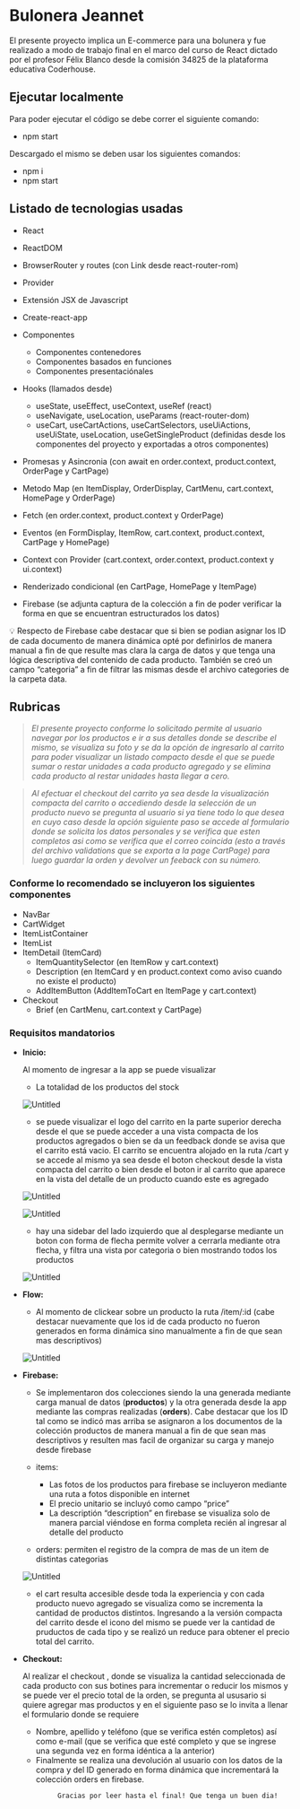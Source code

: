 # Bulonera Jeannet

El presente proyecto implica un E-commerce para una bolunera y fue realizado a modo de trabajo final en el marco del curso de React dictado por el profesor Félix Blanco desde la comisión 34825 de la plataforma educativa Coderhouse.

## Ejecutar localmente

Para poder ejecutar el código se debe correr el siguiente comando:

- npm start

Descargado el mismo se deben usar los siguientes comandos:

- npm i
- npm start

## Listado de tecnologias usadas

- React
- ReactDOM
- BrowserRouter y routes (con Link desde react-router-rom)
- Provider
- Extensión JSX de Javascript
- Create-react-app
- Componentes
    - Componentes contenedores
    - Componentes basados en funciones
    - Componentes presentaciónales
    
- Hooks (llamados desde)
    - useState, useEffect, useContext, useRef (react)
    - useNavigate, useLocation, useParams (react-router-dom)
    - useCart, useCartActions, useCartSelectors, useUiActions, useUiState, useLocation, useGetSingleProduct (definidas desde los componentes del proyecto y exportadas a otros componentes)

- Promesas y Asincronia (con await en order.context, product.context, OrderPage y CartPage)
- Metodo Map (en ItemDisplay, OrderDisplay, CartMenu, cart.context, HomePage y OrderPage)
- Fetch (en order.context, product.context y OrderPage)
- Eventos (en FormDisplay, ItemRow, cart.context, product.context, CartPage y HomePage)
- Context con Provider (cart.context, order.context, product.context y ui.context)
- Renderizado condicional (en CartPage, HomePage y ItemPage)
- Firebase (se adjunta captura de la colección a fin de poder verificar la forma en que se encuentran estructurados los datos)

<aside>
💡 Respecto de Firebase cabe destacar que si bien se podian asignar los ID de cada documento de manera dinámica opté por definirlos de manera manual a fin de que resulte mas clara la carga de datos y que tenga una lógica descriptiva del contenido de cada producto. También se creó un campo “categoria” a fin de filtrar las mismas desde el archivo categories de la carpeta data.

</aside>

## Rubricas

              

> *El presente proyecto conforme lo solicitado permite al usuario navegar por los productos e ir a sus detalles donde se describe el mismo, se visualiza su foto y se da la opción de ingresarlo al carrito para poder visualizar un listado compacto desde el que se puede sumar o restar unidades a cada producto agregado y se elimina cada producto al restar unidades hasta llegar a cero.*
> 

> *Al efectuar el checkout del carrito ya sea desde la visualización compacta del carrito o accediendo desde la selección de un producto nuevo se pregunta al usuario si ya tiene todo lo que desea en cuyo caso desde la opción siguiente paso se accede al formulario donde se solicita los datos personales y se verifica que esten completos asi como se verifica que el correo coincida (esto a través del archivo validations que se exporta a la page CartPage) para luego guardar la orden y devolver un feeback con su número.*
> 

### Conforme lo recomendado se incluyeron los siguientes componentes

- NavBar
- CartWidget
- ItemListContainer
- ItemList
- ItemDetail (ItemCard)
    - ItemQuantitySelector (en ItemRow y cart.context)
    - Description (en ItemCard y en product.context como aviso cuando no existe el producto)
    - AddItemButton (AddItemToCart en ItemPage y cart.context)
- Checkout
    - Brief (en CartMenu, cart.context y CartPage)

### Requisitos mandatorios

- **Inicio:**
    
      
    
    Al momento de ingresar a la app se puede visualizar
    
    - La totalidad de los productos del stock
    
    ![Untitled](./src/img/imagen-1.png)
    
    - se puede visualizar el logo del carrito en la parte superior derecha desde el que se puede acceder a una vista compacta de los productos agregados o bien se da un feedback donde se avisa que el carrito está vacio. El carrito se encuentra alojado en la ruta /cart y se accede al mismo ya sea desde el boton checkout desde la vista compacta del carrito o bien desde el boton ir al carrito que aparece en la vista del detalle de un producto cuando este es agregado
    
    ![Untitled](./src/img/imagen-2.png)
    
    ![Untitled](./src/img/imagen-3.png)
    
    - hay una sidebar del lado izquierdo que al desplegarse mediante un boton con forma de flecha permite volver a cerrarla mediante otra flecha, y filtra una vista por categoria o bien mostrando todos los productos
    
    ![Untitled](./src/img/imagen-4.png)
    
- **Flow:**
    
    
    - Al momento de clickear sobre un producto la ruta /item/:id (cabe destacar nuevamente que los id de cada producto no fueron generados en forma dinámica sino manualmente a fin de que sean mas descriptivos)
    
    ![Untitled](./src/img/imagen-5.png)
    
- **Firebase:**
    - Se implementaron dos colecciones siendo la una generada mediante carga manual de datos (**productos**) y la otra generada desde la app mediante las compras realizadas (**orders**). Cabe destacar que los ID tal como se indicó mas arriba se asignaron a los documentos de la colección productos de manera manual a fin de que sean mas descriptivos y resulten mas facil de organizar su carga y manejo desde firebase
    - items:
        - Las fotos de los productos para firebase se incluyeron mediante una ruta a fotos disponible en internet
        - El precio unitario se incluyó como campo “price”
        - La descriptión “description” en firebase se visualiza solo de manera parcial viéndose en forma completa recién al ingresar al detalle del producto
        
    - orders: permiten el registro de la compra de mas de un item de distintas categorias

    ![Untitled](./src/img/imagen-6.png)

    - el cart resulta accesible desde toda la experiencia y con cada producto nuevo agregado se visualiza como se incrementa la cantidad de productos distintos. Ingresando a la versión compacta del carrito desde el icono del mismo se puede ver la cantidad de pruductos de cada tipo y se realizó un reduce para obtener el precio total del carrito.

- **Checkout:**
    
    
    Al realizar el checkout , donde se visualiza la cantidad seleccionada de cada producto con sus botines para incrementar o reducir los mismos y se puede ver el precio total de la orden, se pregunta al ususario si quiere agregar mas productos y en el siguiente paso se lo invita a llenar el formulario donde se requiere
    
    - Nombre, apellido y teléfono (que se verifica estén completos) así como e-mail (que se verifica que esté completo y que se ingrese una segunda vez en forma idéntica a la anterior)
    - Finalmente se realiza una devolución al usuario con los datos de la compra y del ID generado en forma dinámica que incrementará la colección orders en firebase.

<aside>
              
                Gracias por leer hasta el final! Que tenga un buen dia!

</aside>

